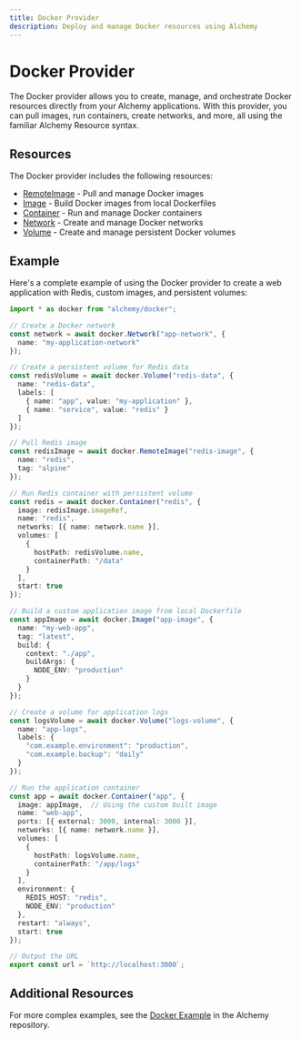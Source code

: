 ```yaml
---
title: Docker Provider
description: Deploy and manage Docker resources using Alchemy
---
```


# Docker Provider

The Docker provider allows you to create, manage, and orchestrate Docker resources directly from your Alchemy applications. With this provider, you can pull images, run containers, create networks, and more, all using the familiar Alchemy Resource syntax.

## Resources

The Docker provider includes the following resources:

- [RemoteImage](./remote-image.md) - Pull and manage Docker images
- [Image](./image.md) - Build Docker images from local Dockerfiles
- [Container](./container.md) - Run and manage Docker containers
- [Network](./network.md) - Create and manage Docker networks
- [Volume](./volume.md) - Create and manage persistent Docker volumes

## Example

Here's a complete example of using the Docker provider to create a web application with Redis, custom images, and persistent volumes:

```typescript
import * as docker from "alchemy/docker";

// Create a Docker network
const network = await docker.Network("app-network", {
  name: "my-application-network"
});

// Create a persistent volume for Redis data
const redisVolume = await docker.Volume("redis-data", {
  name: "redis-data",
  labels: [
    { name: "app", value: "my-application" },
    { name: "service", value: "redis" }
  ]
});

// Pull Redis image
const redisImage = await docker.RemoteImage("redis-image", {
  name: "redis",
  tag: "alpine"
});

// Run Redis container with persistent volume
const redis = await docker.Container("redis", {
  image: redisImage.imageRef,
  name: "redis",
  networks: [{ name: network.name }],
  volumes: [
    {
      hostPath: redisVolume.name,
      containerPath: "/data"
    }
  ],
  start: true
});

// Build a custom application image from local Dockerfile
const appImage = await docker.Image("app-image", {
  name: "my-web-app",
  tag: "latest",
  build: {
    context: "./app",
    buildArgs: {
      NODE_ENV: "production"
    }
  }
});

// Create a volume for application logs
const logsVolume = await docker.Volume("logs-volume", {
  name: "app-logs",
  labels: {
    "com.example.environment": "production",
    "com.example.backup": "daily"
  }
});

// Run the application container
const app = await docker.Container("app", {
  image: appImage,  // Using the custom built image
  name: "web-app",
  ports: [{ external: 3000, internal: 3000 }],
  networks: [{ name: network.name }],
  volumes: [
    {
      hostPath: logsVolume.name,
      containerPath: "/app/logs"
    }
  ],
  environment: {
    REDIS_HOST: "redis",
    NODE_ENV: "production"
  },
  restart: "always",
  start: true
});

// Output the URL
export const url = `http://localhost:3000`;
```

## Additional Resources

For more complex examples, see the [Docker Example](https://github.com/sam-goodwin/alchemy/tree/main/examples/docker) in the Alchemy repository.
